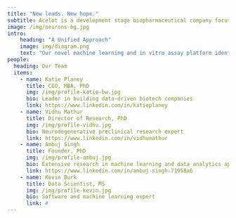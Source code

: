 ```yaml
---
title: "New leads. New hope."
subtitle: Acelot is a development stage biopharmaceutical company focused on therapies for Alzheimer’s Disease and neurodegenerative disorders. 
image: /img/neurons-bg.jpg
intro:
    heading: "A Unified Approach"
    image: img/diagram.png
    text: "Our novel machine learning and in vitro assay platform identifies small molecules that act specifically upon toxic forms of proteins found in neurodegenerative diseases."
people:
  heading: Our Team
  items:
    - name: Katie Planey
      title: CEO, MBA, PhD
      img: /img/profile-katie-bw.jpg
      bio: Leader in building data-driven biotech companies
      link: https://www.linkedin.com/in/katieplaney
    - name: Vidhu Mathur
      title: Director of Research, PhD
      img: /img/profile-vidhu.jpg
      bio: Neurodegenerative preclinical research expert
      link: https://www.linkedin.com/in/vidhumathur
    - name: Ambuj Singh
      title: Founder, PhD
      img: /img/profile-ambuj.jpg
      bio: Extensive research in machine learning and data analytics applied to biology and chemistry
      link: https://www.linkedin.com/in/ambuj-singh-71958a6
    - name: Kevin Burk
      title: Data Scientist, MS
      img: /img/profile-kevin.jpg
      bio: Software and machine learning expert
      link: #
---
```


